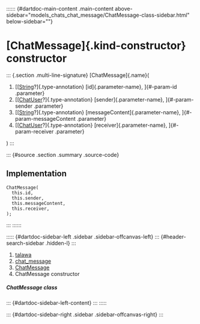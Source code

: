 :::::: {#dartdoc-main-content .main-content above-sidebar="models_chats_chat_message/ChatMessage-class-sidebar.html" below-sidebar=""}
<div>

# [ChatMessage]{.kind-constructor} constructor

</div>

::: {.section .multi-line-signature}
[ChatMessage]{.name}(

1.  [[[String](https://api.flutter.dev/flutter/dart-core/String-class.html)?]{.type-annotation}
    [id]{.parameter-name}, ]{#-param-id .parameter}
2.  [[[ChatUser](../../models_chats_chat_user/ChatUser-class.html)?]{.type-annotation}
    [sender]{.parameter-name}, ]{#-param-sender .parameter}
3.  [[[String](https://api.flutter.dev/flutter/dart-core/String-class.html)?]{.type-annotation}
    [messageContent]{.parameter-name}, ]{#-param-messageContent
    .parameter}
4.  [[[ChatUser](../../models_chats_chat_user/ChatUser-class.html)?]{.type-annotation}
    [receiver]{.parameter-name}, ]{#-param-receiver .parameter}

)
:::

::: {#source .section .summary .source-code}
## Implementation

``` language-dart
ChatMessage(
  this.id,
  this.sender,
  this.messageContent,
  this.receiver,
);
```
:::
::::::

::::: {#dartdoc-sidebar-left .sidebar .sidebar-offcanvas-left}
::: {#header-search-sidebar .hidden-l}
:::

1.  [talawa](../../index.html)
2.  [chat_message](../../models_chats_chat_message/)
3.  [ChatMessage](../../models_chats_chat_message/ChatMessage-class.html)
4.  ChatMessage constructor

##### ChatMessage class

::: {#dartdoc-sidebar-left-content}
:::
:::::

::: {#dartdoc-sidebar-right .sidebar .sidebar-offcanvas-right}
:::
